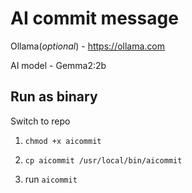 # AI commit message

Ollama(*optional*) - https://ollama.com

AI model - Gemma2:2b

## Run as binary

Switch to repo

1. `chmod +x aicommit`

2. `cp aicommit /usr/local/bin/aicommit`

3. run `aicommit`

